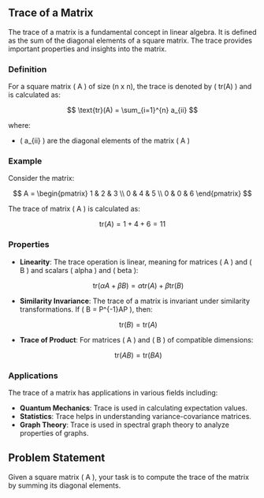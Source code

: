 ## Trace of a Matrix

The trace of a matrix is a fundamental concept in linear algebra. It is defined as the sum of the diagonal elements of a square matrix. The trace provides important properties and insights into the matrix.

### Definition

For a square matrix \( A \) of size (n x n), the trace is denoted by \( tr(A) \) and is calculated as:

$$
\text{tr}(A) = \sum_{i=1}^{n} a_{ii}
$$

where:
- \( a_{ii} \) are the diagonal elements of the matrix \( A \)

### Example

Consider the matrix:

$$
A = \begin{pmatrix}
1 & 2 & 3 \\
0 & 4 & 5 \\
0 & 0 & 6
\end{pmatrix}
$$

The trace of matrix \( A \) is calculated as:

$$
\text{tr}(A) = 1 + 4 + 6 = 11
$$

### Properties

- **Linearity**: The trace operation is linear, meaning for matrices \( A \) and \( B \) and scalars \( alpha \) and \( beta \):

  $$
  \text{tr}(\alpha A + \beta B) = \alpha \text{tr}(A) + \beta \text{tr}(B)
  $$

- **Similarity Invariance**: The trace of a matrix is invariant under similarity transformations. If \( B = P^{-1}AP \), then:

  $$
  \text{tr}(B) = \text{tr}(A)
  $$

- **Trace of Product**: For matrices \( A \) and \( B \) of compatible dimensions:

  $$
  \text{tr}(AB) = \text{tr}(BA)
  $$

### Applications

The trace of a matrix has applications in various fields including:
- **Quantum Mechanics**: Trace is used in calculating expectation values.
- **Statistics**: Trace helps in understanding variance-covariance matrices.
- **Graph Theory**: Trace is used in spectral graph theory to analyze properties of graphs.

## Problem Statement

Given a square matrix \( A \), your task is to compute the trace of the matrix by summing its diagonal elements.
